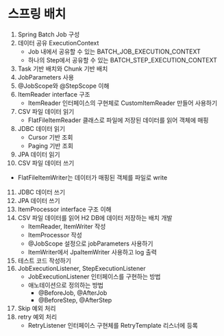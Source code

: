 # 스프링 배치

1. Spring Batch Job 구성
2. 데이터 공유 ExecutionContext
   - Job 내에서 공유할 수 있는 BATCH_JOB_EXECUTION_CONTEXT
   - 하나의 Step에서 공유할 수 있는 BATCH_STEP_EXECUTION_CONTEXT
3. Task 기반 배치와 Chunk 기반 배치
4. JobParameters 사용
5. @JobScope와 @StepScope 이해
6. ItemReader interface 구조
   - ItemReader 인터페이스의 구현체로 CustomItemReader 만들어 사용하기
7. CSV 파일 데이터 읽기
   - FlatFileItemReader 클래스로 파일에 저장된 데이터를 읽어 객체에 매핑
8. JDBC 데이터 읽기
   - Cursor 기반 조회
   - Paging 기반 조회
9. JPA 데이터 읽기
10. CSV 파일 데이터 쓰기
   - FlatFileItemWriter는 데이터가 매핑된 객체를 파일로 write
11. JDBC 데이터 쓰기
12. JPA 데이터 쓰기
13. ItemProcessor interface 구조 이해
14. CSV 파일 데이터를 읽어 H2 DB에 데이터 저장하는 배치 개발
    - ItemReader, ItemWriter 작성
    - ItemProcessor 작성
    - @JobScope 설정으로 jobParameters 사용하기
    - ItemWriter에서 JpaItemWriter 사용하고 log 출력
15. 테스트 코드 작성하기
16. JobExecutionListener, StepExecutionListener
    - JobExecutionListener 인터페이스를 구현하는 방법
    - 애노테이션으로 정의하는 방법
      - @BeforeJob, @AfterJob
      - @BeforeStep, @AfterStep
17. Skip 예외 처리
18. retry 예외 처리
    - RetryListener 인터페이스 구현체를 RetryTemplate 리스너에 등록